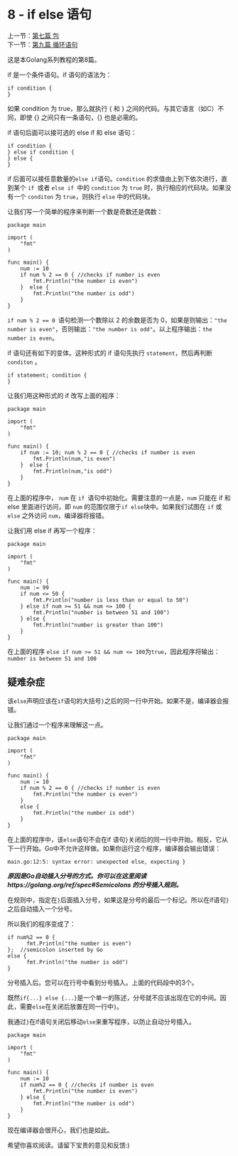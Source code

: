 8 - if else 语句  
========================

上一节：[第七篇  包](/docs/golang_tutoria_07.md)   
下一节：[第九篇  循环语句](/docs/golang_tutoria_09.md)  

这是本Golang系列教程的第8篇。  

if 是一个条件语句。if 语句的语法为：  

```golang
if condition {  
}
```

如果 condition 为 true，那么就执行 { 和 } 之间的代码。与其它语言（如C）不同，即使 {} 之间只有一条语句，{} 也是必需的。  

if 语句后面可以接可选的 else if 和 else 语句：  

```golang
if condition {  
} else if condition {
} else {
}
```

if 后面可以接任意数量的` else if `语句。`condition` 的求值由上到下依次进行，直到某个 `if `或者 `else if `中的 `condition` 为 `true` 时，执行相应的代码块。如果没有一个 `conditon` 为 `true`，则执行 `else` 中的代码块。  

让我们写一个简单的程序来判断一个数是奇数还是偶数：  

```golang
package main

import (  
    "fmt"
)

func main() {  
    num := 10
    if num % 2 == 0 { //checks if number is even
        fmt.Println("the number is even") 
    }  else {
        fmt.Println("the number is odd")
    }
}
```

`if num % 2 == 0 `语句检测一个数除以 2 的余数是否为 0，如果是则输出：`"the number is even"`，否则输出：`"the number is odd"`。以上程序输出：`the number is even`。  

if 语句还有如下的变体。这种形式的 if 语句先执行 `statement`，然后再判断 `conditon` 。  

```golang
if statement; condition {  
}
```

让我们用这种形式的 if 改写上面的程序：  

```golang
package main

import (  
    "fmt"
)

func main() {  
    if num := 10; num % 2 == 0 { //checks if number is even
        fmt.Println(num,"is even") 
    }  else {
        fmt.Println(num,"is odd")
    }
}
```

在上面的程序中， `num` 在 `if `语句中初始化。需要注意的一点是，`num` 只能在 if 和 else 里面进行访问，即 `num` 的范围仅限于` if else `块中。如果我们试图在 `if` 或 `else` 之外访问 `num`，编译器将报错。  

让我们用 else if 再写一个程序：  

```golang
package main

import (  
    "fmt"
)

func main() {  
    num := 99
    if num <= 50 {
        fmt.Println("number is less than or equal to 50")
    } else if num >= 51 && num <= 100 {
        fmt.Println("number is between 51 and 100")
    } else {
        fmt.Println("number is greater than 100")
    }
}
```

在上面的程序 `else if num >= 51 && num <= 100`为`true`，因此程序将输出：`number is between 51 and 100`  

## 疑难杂症  

该`else`声明应该在`if`语句的大括号`}`之后的同一行中开始。如果不是，编译器会报错。  

让我们通过一个程序来理解这一点。  

```golang
package main

import (  
    "fmt"
)

func main() {  
    num := 10
    if num % 2 == 0 { //checks if number is even
        fmt.Println("the number is even") 
    }  
    else {
        fmt.Println("the number is odd")
    }
}
```

在上面的程序中，该`else`语句不会在if 语句`}`关闭后的同一行中开始。相反，它从下一行开始。Go中不允许这样做。如果你运行这个程序，编译器会输出错误：  

```golang
main.go:12:5: syntax error: unexpected else, expecting }  
```

***原因是Go自动插入分号的方式。你可以在这里阅读https://golang.org/ref/spec#Semicolons 的分号插入规则。***  

在规则中，指定在`}`后面插入分号，如果这是分号的最后一个标记。所以在if语句`}`之后自动插入一个分号。

所以我们的程序变成了：  

```golang
if num%2 == 0 {  
      fmt.Println("the number is even") 
};  //semicolon inserted by Go
else {  
      fmt.Println("the number is odd")
}
```

分号插入后。您可以在行号中看到分号插入。上面的代码段中的3个。  

既然`if{...} else {...}`是一个单一的陈述，分号就不应该出现在它的中间。因此，需要`else`在关闭后放置在同一行中`}`。  

我通过`}`在if语句关闭后移动`else`来重写程序，以防止自动分号插入。  

```golang
package main

import (  
    "fmt"
)

func main() {  
    num := 10
    if num%2 == 0 { //checks if number is even
        fmt.Println("the number is even") 
    } else {
        fmt.Println("the number is odd")
    }
}
```

现在编译器会很开心，我们也是如此。  

希望你喜欢阅读。请留下宝贵的意见和反馈:)  